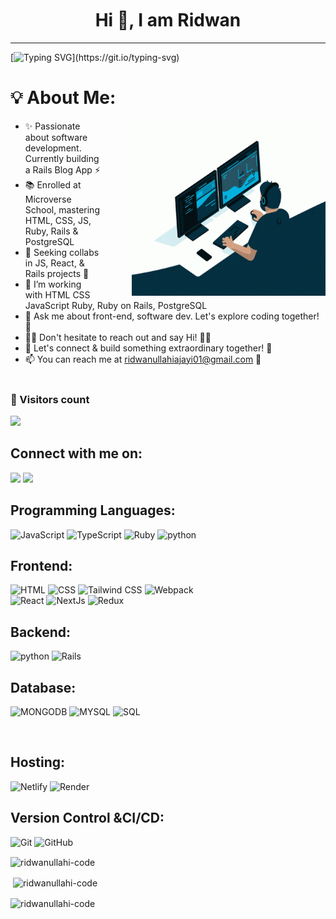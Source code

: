 <h1 align='center' style = 'margin-top:50px'>Hi 👋, I am Ridwan</h1><hr>

[![Typing SVG](https://readme-typing-svg.demolab.com?font=Fira+Code&size=40&pause=1000&center=true&vCenter=true&width=1000&height=52&lines=Creative+Frontend+Developer%0A%F0%9F%8E%A8;Let's+build+amazing+web+experiences!)](https://git.io/typing-svg)


<h1 display='inline'>💡 About Me:</h1>
<img align = 'right' alt = 'coding' width='310' height='280' style = 'margin-left:50px;' src='https://github.com/Abhishek20182/Abhishek20182/blob/main/coding.gif'>

- ✨ Passionate about software development. Currently building a Rails Blog App ⚡️
- 📚 Enrolled at Microverse School, mastering HTML, CSS, JS, Ruby, Rails & PostgreSQL
- 🤝 Seeking collabs in JS, React, & Rails projects 👥
- 🌱 I’m working with HTML CSS JavaScript Ruby, Ruby on Rails, PostgreSQL
- 💬 Ask me about front-end, software dev. Let's explore coding together! 🚀
- 👋🏻 Don't hesitate to reach out and say Hi! 👨🏻
- 🌟 Let's connect & build something extraordinary together! 👥
- 📫 You can reach me at ridwanullahiajayi01@gmail.com 📧
<br><br>

<h3> 👱 Visitors count </h3>
<img src="https://profile-counter.glitch.me/Ridwanullahi-code/count.svg" />

<b><h2>Connect with me on:</h2></b>
<a href="https://twitter.com/Ridwanullahi22"><img src="https://img.shields.io/badge/twitter-0D95E8?style=for-the-badge&logo=twitter&logoColor=white"/></a>
<a href="https://www.linkedin.com/in/ajayi-ridwan/"><img height="30px" src="https://img.shields.io/badge/linkedin-8E2DE2?style=for-the-badge&logo=google%20chrome&logoColor=white"/></a>

<h2><b>Programming Languages:</b></h2>

![JavaScript](https://img.shields.io/badge/-JavaScript-grey?style=for-the-badge&logo=javascript&logoColor=white&labelColor=8E2DE2)
![TypeScript](https://img.shields.io/badge/-TypeScript-grey?style=for-the-badge&logo=typescript&logoColor=white&labelColor=007ACC)
![Ruby](https://img.shields.io/badge/-ruby-grey?style=for-the-badge&logo=Ruby&logoColor=white&labelColor=8E2DE2)
![python](https://img.shields.io/badge/-python-grey?style=for-the-badge&logo=python&logoColor=white&labelColor=8E2DE2)

<h2><b>Frontend:</b></h2>

![HTML](https://img.shields.io/badge/html%205-grey?style=for-the-badge&logo=html5&logoColor=white&labelColor=8E2DE2)
![CSS](https://img.shields.io/badge/css%203-grey?style=for-the-badge&logo=css3&logoColor=white&labelColor=8E2DE2)
![Tailwind CSS](https://img.shields.io/badge/-Tailwind_CSS-grey?style=for-the-badge&logo=tailwind-css&logoColor=white&labelColor=38B2AC)
![Webpack](https://img.shields.io/badge/-webpack-grey?style=for-the-badge&logo=webpack&logoColor=white&labelColor=8E2DE2)
<br>
![React](https://img.shields.io/badge/-react-grey?style=for-the-badge&logo=react&logoColor=white&labelColor=8E2DE2)
![NextJs](https://img.shields.io/badge/-Next.js-grey?style=for-the-badge&logo=next.js&logoColor=white&labelColor=8E2DE2)
![Redux](https://img.shields.io/badge/-redux-grey?style=for-the-badge&logo=redux&logoColor=white&labelColor=8E2DE2)
<br>
<h2><b>Backend:</b></h2>

![python](https://img.shields.io/badge/-python-grey?style=for-the-badge&logo=python&logoColor=white&labelColor=8E2DE2)
![Rails](https://img.shields.io/badge/-Rails-grey?style=for-the-badge&logo=Markdown&logoColor=white&labelColor=8E2DE2)
<br>
<h2><b>Database:</b></h2>

![MONGODB](https://img.shields.io/badge/-mongodb-grey?style=for-the-badge&logo=mongodb&logoColor=white&labelColor=8E2DE2)
![MYSQL](https://img.shields.io/badge/-mysql-grey?style=for-the-badge&logo=mysql&logoColor=white&labelColor=8E2DE2)
![SQL](https://img.shields.io/badge/-sql-8E2DE2?style=for-the-badge&logo=sql&logoColor=white&labelColor=8E2DE2)

<br>
<h2>Hosting:</h2>

![Netlify](https://img.shields.io/badge/-netlify-grey?style=for-the-badge&logo=netlify&logoColor=white&labelColor=8E2DE2)
![Render](https://img.shields.io/badge/-Render-grey?style=for-the-badge&logo=render&logoColor=white&labelColor=FF6F00)
<br>

<h2><b>Version Control &CI/CD:</b></h2>

![Git](https://img.shields.io/badge/-git-grey?style=for-the-badge&logo=git&logoColor=white&labelColor=8E2DE2)
![GitHub](https://img.shields.io/badge/-github-grey?style=for-the-badge&logo=github&logoColor=white&labelColor=8E2DE2)

<p><img align="center" src="https://github-readme-stats.vercel.app/api/top-langs?username=ridwanullahi-code&theme=tokyonight&show_icons=true&locale=en&layout=compact" alt="ridwanullahi-code" /></p>

<p>&nbsp;<img align="center" src="https://github-readme-stats.vercel.app/api?username=ridwanullahi-code&theme=tokyonight&show_icons=true&locale=en" alt="ridwanullahi-code" /></p>

<p><img align="center" src="https://github-readme-streak-stats.herokuapp.com/?user=ridwanullahi-code&theme=tokyonight" alt="ridwanullahi-code" /></p>
